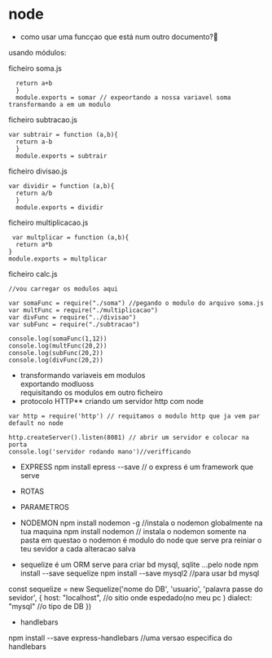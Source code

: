 # node
* como usar uma funcçao que está num outro documento?🤔

usando módulos:

ficheiro soma.js
  ``` var somar = function (a,b){
    return a+b
    }
    module.exports = somar // expeortando a nossa variavel soma transformando a em um modulo 
  ````
ficheiro subtracao.js
  ```
  var subtrair = function (a,b){
    return a-b
    }
    module.exports = subtrair
  ```
ficheiro divisao.js 
  ```
  var dividir = function (a,b){
    return a/b
    }
    module.exports = dividir
 ```
ficheiro multiplicacao.js
  ```
   var multplicar = function (a,b){
    return a*b
}
module.exports = multplicar
  ```
ficheiro calc.js 
  ```` 
 //vou carregar os modulos aqui 

 var somaFunc = require("./soma") //pegando o modulo do arquivo soma.js 
 var multFunc = require("./multiplicacao")
 var divFunc = require("../divisao")
 var subFunc = require("./subtracao")

 console.log(somaFunc(1,12))
 console.log(multFunc(20,2))
 console.log(subFunc(20,2))
 console.log(divFunc(20,2))
 ````

* transformando variaveis em modulos<br>
 exportando modluoss<br> 
 requisitando os modulos em outro ficheiro<br>
* protocolo HTTP**
criando um servidor http com node
```
var http = require('http') // requitamos o modulo http que ja vem par default no node

http.createServer().listen(8081) // abrir um servidor e colocar na porta 
console.log('servidor rodando mano')//verifficando
```
 * EXPRESS
npm install epress --save //
o express é um framework que serve 

* ROTAS 
* PARAMETROS
* NODEMON
npm install nodemon -g //instala o nodemon globalmente na tua maquina 
npm install nodemon // instala o nodemon somente na pasta em questao
o nodemon é modulo do node que serve pra reiniar o teu sevidor a cada alteracao salva 
* sequelize é um ORM serve para criar bd mysql, sqlite ...pelo node
npm install --save sequelize 
npm install --save mysql2 //para usar bd mysql

const sequelize = new Sequelize('nome do DB', 'usuario', 'palavra passe do sevidor', {
    host: "localhost", //o sitio onde espedado(no meu pc ) 
    dialect: "mysql" //o tipo de DB 
})
* handlebars 

npm install --save express-handlebars //uma versao especifica do handlebars

